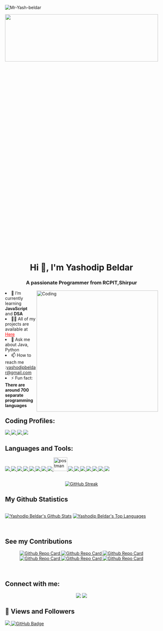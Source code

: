 <p align="left"> <img src="https://komarev.com/ghpvc/?username=Mr-Yash-beldar&label=Profile%20views&color=0e75b6&style=flat" alt="Mr-Yash-beldar" /> </p>
<img
  align="center"
  width="100%"
  height="20%"
  src="https://media.giphy.com/media/ggVzRUi0Wbfr4fEO8v/giphy.gif"
/>
<h1 align="center">Hi 👋, I'm Yashodip Beldar</h1>
<h3 align="center">A passionate Programmer from RCPIT,Shirpur</h3>

<img
  align="right"
  alt="Coding"
  width="400"
  src="https://i.ibb.co/b1qSyGd/output-onlinegiftools-1.gif"
/>
<li>🌱 I’m currently learning <b>JavaScript</b> and <b>DSA</b></li>
<li>
  👨‍💻 All of my projects are available at
  <a
    href="https://yash-beldar.github.io/Yash-Beldar/"
    target="_blank"
    style="color: red"
    >Here</a
  >
</li>
<li>💬 Ask me about Java, Python</li>
<li>📫 How to reach me :<u>yashodipbeldar@gmail.com</u></li>
<li>
  ⚡ Fun fact: <b>There are around 700 separate programming languages</b>
</li>

## **Coding Profiles**:

<p align="left"> 
    <a href="https://auth.geeksforgeeks.org/user/yashodip20s64t"
       target="_blank"> <img src="https://img.icons8.com/color/48/undefined/GeeksforGeeks.png"/> </a>
    <a href="https://leetcode.com/yashodip_beldar/" target="_blank"> <img src="https://img.icons8.com/external-tal-revivo-color-tal-revivo/48/undefined/external-level-up-your-coding-skills-and-quickly-land-a-job-logo-color-tal-revivo.png"/> </a>   
    <a href="https://www.codechef.com/users/sesrc_170" target="_blank"> <img src="https://img.icons8.com/fluency/48/000000/codechef.png"/> </a>    
    <a href="https://www.hackerrank.com/yashodip_beldar?hr_r=1"
      target="_blank"> <img src="https://img.icons8.com/external-tal-revivo-shadow-tal-revivo/48/undefined/external-hackerrank-is-a-technology-company-that-focuses-on-competitive-programming-logo-shadow-tal-revivo.png"/> </a>   
</p>


## Languages and Tools:

<p align="left"> 
    <a href="https://developer.mozilla.org/en-US/docs/Web/JavaScript" target="_blank"> <img src="https://img.icons8.com/color/48/javascript--v1.png"/> </a>
    <a href="https://developer.mozilla.org/en-US/docs/Web/HTML" target="_blank"> <img src="https://img.icons8.com/color/48/html-5--v1.png"/> </a>
    <a href="https://developer.mozilla.org/en-US/docs/Web/CSS" target="_blank"> <img src="https://img.icons8.com/color/48/css3.png"/> </a>
    <a href="https://nodejs.org/en/docs" target="_blank"> <img src="https://img.icons8.com/color/48/nodejs.png"/> </a>
    <a href="https://react.dev/" target="_blank"> <img src="https://img.icons8.com/color/48/react-native.png"/> </a>
    <a href="https://www.java.com" target="_blank"> <img src="https://img.icons8.com/color/48/000000/java-coffee-cup-logo.png"/> </a>
    <a href="https://www.python.org" target="_blank"> <img src="https://img.icons8.com/color/48/000000/python.png"/> </a> 
    <a href="https://firebase.google.com/" target="_blank"> <img src="https://img.icons8.com/color/48/000000/firebase.png"/> </a> 
    <a href="https://postman.com" target="_blank"> <img src="https://www.vectorlogo.zone/logos/getpostman/getpostman-icon.svg" alt="postman" width="45" height="45"/> </a>   
    <a href="https://git-scm.com/" target="_blank"> <img src="https://img.icons8.com/color/48/000000/git.png"/> </a> 
    <a href="https://www.android.com/intl/en_in/" target="_blank"> <img src="https://img.icons8.com/color/48/undefined/android-os.png"/> </a>
    <a href="https://flutter.dev/" target="_blank"> <img src="https://img.icons8.com/color/48/undefined/flutter.png"/> </a>
    <a href="https://dart.dev/" target="_blank"> <img src="https://img.icons8.com/color/48/undefined/dart.png"/> </a>
    <a href="https://developer.android.com/studio" target="_blank"> <img src="https://img.icons8.com/color/48/undefined/android-studio--v2.png"/> </a>
    <a href="https://www.jetbrains.com/idea/" target="_blank"> <img src="https://img.icons8.com/color/48/undefined/intellij-idea.png"/> </a>
    <a href="https://code.visualstudio.com/" target="_blank"> <img src="https://img.icons8.com/color/48/undefined/visual-studio-code-2019.png"/> </a>
</p>


<br/>

<div align="center">
  <a href="https://git.io/streak-stats">
    <img src="https://github-readme-streak-stats.herokuapp.com?user=Mr-Yash-beldar&theme=radical&hide_border=true&background=50%2CF7ACAC%2C92C8D1" alt="GitHub Streak" />
  </a>
</div>



## My Github Statistics

  <br/>
    <a href="https://github.com/Mr-Yash-beldar/github-readme-stats"><img alt="Yashodip Beldar's Github Stats" src="https://github-readme-stats.vercel.app/api?username=Mr-Yash-beldar&show_icons=true&count_private=true&theme=react&hide_border=true&bg_color=0D1117" /></a>
  <a href="https://github.com/Mr-Yash-beldar/github-readme-stats"><img alt="Yashodip Beldar's Top Languages" src="https://github-readme-stats.vercel.app/api/top-langs/?username=Mr-Yash-beldar&langs_count=8&count_private=true&layout=compact&theme=react&hide_border=true&bg_color=0D1117" /></a>
  <br/>


<br/>
<br/>

## See my Contributions
<div align="center">
  <a href="https://github.com/pruthviraj-chaudhari/weather-web-app">
    <img src="https://github-readme-stats.vercel.app/api/pin/?username=pruthviraj-chaudhari&repo=weather-web-app" alt="Github Repo Card" />
  </a>
  <a href="https://github.com/pruthviraj-chaudhari/NewsLetter-Using-Express">
    <img src="https://github-readme-stats.vercel.app/api/pin/?username=pruthviraj-chaudhari&repo=NewsLetter-Using-Express" alt="Github Repo Card" />
  </a>
  <a href="https://github.com/pruthviraj-chaudhari/Sticky-Notes">
    <img src="https://github-readme-stats.vercel.app/api/pin/?username=pruthviraj-chaudhari&repo=Sticky-Notes" alt="Github Repo Card" />
  </a>
  <a href="https://github.com/pruthviraj-chaudhari/PortfolioSite">
    <img src="https://github-readme-stats.vercel.app/api/pin/?username=pruthviraj-chaudhari&repo=PortfolioSite" alt="Github Repo Card" />
  </a>
  <a href="https://github.com/pruthviraj-chaudhari/Online-Job-Portal-using-Java">
    <img src="https://github-readme-stats.vercel.app/api/pin/?username=pruthviraj-chaudhari&repo=Online-Job-Portal-using-Java" alt="Github Repo Card" />
  </a>
  <a href="https://github.com/pruthviraj-chaudhari/New-Modern-Portfolio-Site">
    <img src="https://github-readme-stats.vercel.app/api/pin/?username=pruthviraj-chaudhari&repo=New-Modern-Portfolio-Site" alt="Github Repo Card" />
  </a>
</div>

<br/>
<br/>

## Connect with me:

<p align="center">
  <a href = "https://www.linkedin.com/in/yashodip-beldar-593573241/"><img src="https://img.icons8.com/fluency/48/linkedin.png"/></a>
  <a href = "https://www.instagram.com/yeshu.py/?r=nametag"><img src="https://img.icons8.com/fluency/48/instagram-new.png"/></a>
</p>

## 👀 Views and Followers
<a href="https://github.com/Meghna-DAS/github-profile-views-counter">
    <img src="https://komarev.com/ghpvc/?username=Mr-Yash-beldar">
</a>
<a href="https://github.com/Mr-Yash-beldar?tab=followers"><img src="https://img.shields.io/github/followers/Mr-Yash-beldar?label=Followers&style=social" alt="GitHub Badge"></a>

